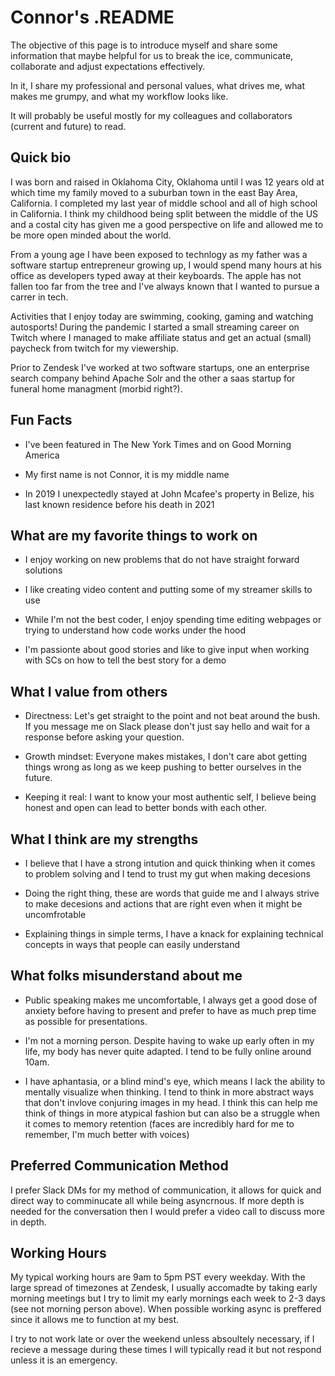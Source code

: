 
# Connor's .README

The objective of this page is to introduce myself and share some information that maybe helpful for us to break the ice, communicate, collaborate and adjust expectations effectively.

In it, I share my professional and personal values, what drives me, what makes me grumpy, and what my workflow looks like.

It will probably be useful mostly for my colleagues and collaborators (current and future) to read.

## Quick bio

I was born and raised in Oklahoma City, Oklahoma until I was 12 years old at which time my family moved to a suburban town in the east Bay Area, California. I completed my last year of middle school and all of high school in California. I think my childhood being split between the middle of the US and a costal city has given me a good perspective on life and allowed me to be more open minded about the world.

From a young age I have been exposed to technlogy as my father was a software startup entrepreneur growing up, I would spend many hours at his office as developers typed away at their keyboards. The apple has not fallen too far from the tree and I've always known that I wanted to pursue a carrer in tech. 

Activities that I enjoy today are swimming, cooking, gaming and watching autosports! During the pandemic I started a small streaming career on Twitch where I managed to make affiliate status and get an actual (small) paycheck from twitch for my viewership.

Prior to Zendesk I've worked at two software startups, one an enterprise search company behind Apache Solr and the other a saas startup for funeral home managment (morbid right?).

## Fun Facts

- I've been featured in The New York Times and on Good Morning America

- My first name is not Connor, it is my middle name

- In 2019 I unexpectedly stayed at John Mcafee's property in Belize, his last known residence before his death in 2021

## What are my favorite things to work on

- I enjoy working on new problems that do not have straight forward solutions

- I like creating video content and putting some of my streamer skills to use

- While I'm not the best coder, I enjoy spending time editing webpages or trying to understand how code works under the hood

- I'm passionte about good stories and like to give input when working with SCs on how to tell the best story for a demo

## What I value from others

- Directness: Let's get straight to the point and not beat around the bush. If you message me on Slack please don't just say hello and wait for a response before asking your question. 

- Growth mindset: Everyone makes mistakes, I don't care abot getting things wrong as long as we keep pushing to better ourselves in the future.

- Keeping it real: I want to know your most authentic self, I believe being honest and open can lead to better bonds with each other.

## What I think are my strengths

- I believe that I have a strong intution and quick thinking when it comes to problem solving and I tend to trust my gut when making decesions

- Doing the right thing, these are words that guide me and I always strive to make decesions and actions that are right even when it might be uncomfrotable 

- Explaining things in simple terms, I have a knack for explaining technical concepts in ways that people can easily understand

## What folks misunderstand about me

- Public speaking makes me uncomfortable, I always get a good dose of anxiety before having to present and prefer to have as much prep time as possible for presentations.

- I'm not a morning person. Despite having to wake up early often in my life, my body has never quite adapted. I tend to be fully online around 10am.

- I have aphantasia, or a blind mind's eye, which means I lack the ability to mentally visualize when thinking. I tend to think in more abstract ways that don't invlove conjuring images in my head. I think this can help me think of things in more atypical fashion but can also be a struggle when it comes to memory retention (faces are incredibly hard for me to remember, I'm much better with voices)


## Preferred Communication Method
I prefer Slack DMs for my method of communication, it allows for quick and direct way to comminucate all while being asyncrnous. If more depth is needed for the conversation then I would prefer a video call to discuss more in depth. 

## Working Hours
My typical working hours are 9am to 5pm PST every weekday. With the large spread of timezones at Zendesk, I usually accomadte by taking early morning meetings but I try to limit my early mornings each week to 2-3 days (see not morning person above). When possible working async is preffered since it allows me to function at my best.  

I try to not work late or over the weekend unless absoultely necessary, if I recieve a message during these times I will typically read it but not respond unless it is an emergency. 



